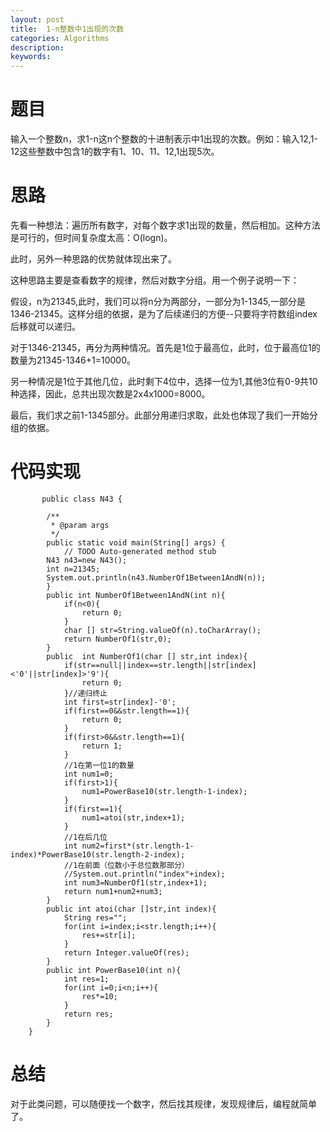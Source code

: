 ```yaml
---
layout: post
title:  1-n整数中1出现的次数
categories: Algorithms
description: 
keywords: 
---
```



# 题目

输入一个整数n，求1-n这n个整数的十进制表示中1出现的次数。例如：输入12,1-12这些整数中包含1的数字有1、10、11、12,1出现5次。

# 思路

先看一种想法：遍历所有数字，对每个数字求1出现的数量，然后相加。这种方法是可行的，但时间复杂度太高：O(logn)。

此时，另外一种思路的优势就体现出来了。

这种思路主要是查看数字的规律，然后对数字分组。用一个例子说明一下：

假设，n为21345,此时，我们可以将n分为两部分，一部分为1-1345,一部分是1346-21345。这样分组的依据，是为了后续递归的方便--只要将字符数组index后移就可以递归。

对于1346-21345，再分为两种情况。首先是1位于最高位，此时，位于最高位1的数量为21345-1346+1=10000。

另一种情况是1位于其他几位，此时剩下4位中，选择一位为1,其他3位有0-9共10种选择，因此，总共出现次数是2x4x1000=8000。

最后，我们求之前1-1345部分。此部分用递归求取，此处也体现了我们一开始分组的依据。

# 代码实现



		   public class N43 {

			/**
			 * @param args
			 */
			public static void main(String[] args) {
				// TODO Auto-generated method stub
			N43 n43=new N43();
			int n=21345;
			System.out.println(n43.NumberOf1Between1AndN(n));
			}
		    public int NumberOf1Between1AndN(int n){
		    	if(n<0){
		    		return 0;
		    	}
		    	char [] str=String.valueOf(n).toCharArray();
		    	return NumberOf1(str,0);
		    }
		    public  int NumberOf1(char [] str,int index){
		    	if(str==null||index==str.length||str[index]<'0'||str[index]>'9'){
		    		return 0;
		    	}//递归终止
		    	int first=str[index]-'0';
		    	if(first==0&&str.length==1){
		    		return 0;
		    	}
		    	if(first>0&&str.length==1){
		    		return 1;
		    	}
		    	//1在第一位1的数量
		    	int num1=0;
		    	if(first>1){
		    		num1=PowerBase10(str.length-1-index);
		    	}
		    	if(first==1){
		    		num1=atoi(str,index+1);
		    	}
		    	//1在后几位
		    	int num2=first*(str.length-1-index)*PowerBase10(str.length-2-index);
		    	//1在前面（位数小于总位数那部分）
		    	//System.out.println("index"+index);
		    	int num3=NumberOf1(str,index+1);
		    	return num1+num2+num3;
		    }
		    public int atoi(char []str,int index){
		    	String res="";
		    	for(int i=index;i<str.length;i++){
		    		res+=str[i];
		    	}
		    	return Integer.valueOf(res);
		    }
		    public int PowerBase10(int n){
		    	int res=1;
		    	for(int i=0;i<n;i++){
		    		res*=10;
		    	}
		    	return res;
		    }
		}

# 总结

对于此类问题，可以随便找一个数字，然后找其规律，发现规律后，编程就简单了。

